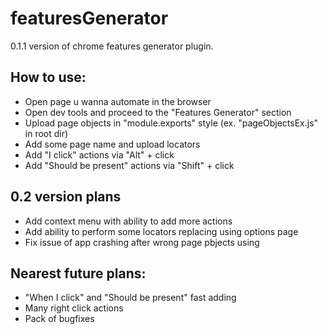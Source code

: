 # featuresGenerator
0.1.1 version of chrome features generator plugin.

## How to use:
* Open page u wanna automate in the browser
* Open dev tools and proceed to the "Features Generator" section
* Upload page objects in "module.exports" style (ex. "pageObjectsEx.js" in root dir)
* Add some page name and upload locators
* Add "I click" actions via "Alt" + click
* Add "Should be present" actions via "Shift" + click

## 0.2 version plans
* Add context menu with ability to add more actions
* Add ability to perform some locators replacing using options page
* Fix issue of app crashing after wrong page pbjects using

## Nearest future plans:
* "When I click" and "Should be present" fast adding
* Many right click actions
* Pack of bugfixes